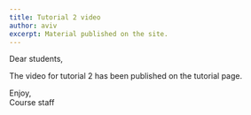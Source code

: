 ```yaml
---
title: Tutorial 2 video
author: aviv
excerpt: Material published on the site.
---
```


Dear students,

The video for tutorial 2 has been published on the tutorial page.

Enjoy,<br>
Course staff


